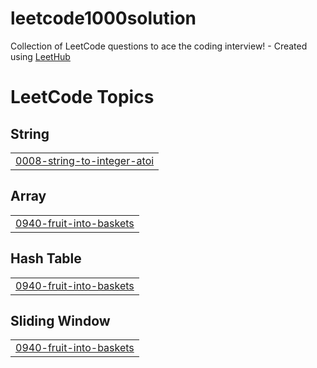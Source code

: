# leetcode1000solution
Collection of LeetCode questions to ace the coding interview! - Created using [LeetHub](https://github.com/QasimWani/LeetHub)

<!---LeetCode Topics Start-->
# LeetCode Topics
## String
|  |
| ------- |
| [0008-string-to-integer-atoi](https://github.com/Senvikas/leetcode1000solution/tree/master/0008-string-to-integer-atoi) |
## Array
|  |
| ------- |
| [0940-fruit-into-baskets](https://github.com/Senvikas/leetcode1000solution/tree/master/0940-fruit-into-baskets) |
## Hash Table
|  |
| ------- |
| [0940-fruit-into-baskets](https://github.com/Senvikas/leetcode1000solution/tree/master/0940-fruit-into-baskets) |
## Sliding Window
|  |
| ------- |
| [0940-fruit-into-baskets](https://github.com/Senvikas/leetcode1000solution/tree/master/0940-fruit-into-baskets) |
<!---LeetCode Topics End-->